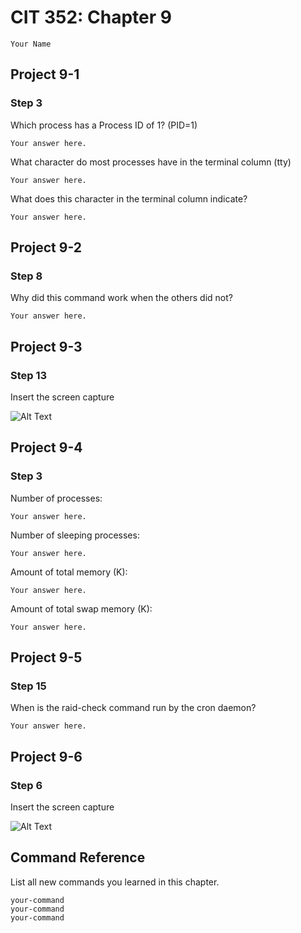 # CIT 352: Chapter 9

<!-- TODO -->
```
Your Name
```

## Project 9-1

### Step 3

Which process has a Process ID of 1? (PID=1)

<!-- TODO -->
```
Your answer here.
```

What character do most processes have in the terminal column (tty)

<!-- TODO -->
```
Your answer here.
```

What does this character in the terminal column indicate?

<!-- TODO -->
```
Your answer here.
```

## Project 9-2

### Step 8

Why did this command work when the others did not?

<!-- TODO -->
```
Your answer here.
```

## Project 9-3

### Step 13

Insert the screen capture

<!-- TODO -->
![Alt Text](media/file.png)

## Project 9-4

### Step 3

Number of processes:

<!-- TODO -->
```
Your answer here.
```

Number of sleeping processes:

<!-- TODO -->
```
Your answer here.
```

Amount of total memory (K):

<!-- TODO -->
```
Your answer here.
```

Amount of total swap memory (K):

<!-- TODO -->
```
Your answer here.
```

## Project 9-5

### Step 15

When is the raid-check command run by the cron daemon?

<!-- TODO -->
```
Your answer here.
```

## Project 9-6

### Step 6

Insert the screen capture

<!-- TODO -->
![Alt Text](media/file.png)

## Command Reference

List all new commands you learned in this chapter.

<!-- TODO -->
```
your-command
your-command
your-command
```

